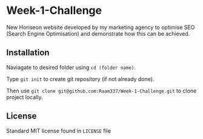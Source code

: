 # Week-1-Challenge
New Horiseon website developed by my marketing agency to optimise SEO (Search Engine Optimisation) and demonstrate how this can be achieved.



## Installation

Naviagate to desired folder using `cd (folder name)`.

Type `git init` to create git repository (if not already done).

Then use `git clone git@github.com:Raam337/Week-1-Challenge.git` to clone project locally. 

## License
Standard MIT license found in `LICENSE` file

